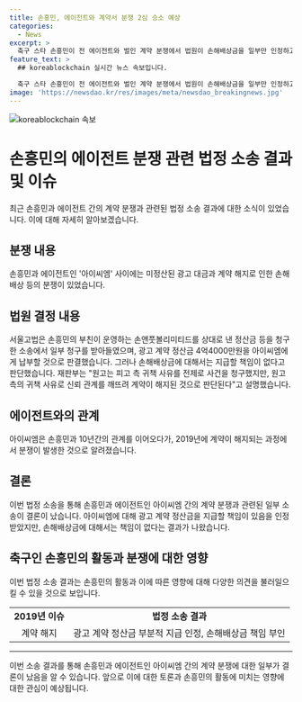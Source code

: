 ```yaml
---
title: 손흥민, 에이전트와 계약서 분쟁 2심 승소 예상
categories:
  - News
excerpt: >
  축구 스타 손흥민이 전 에이전트와 벌인 계약 분쟁에서 법원이 손해배상금을 일부만 인정하고, 정산금을 청구했다. 이에 대해 법원은 아이씨엠이 요구한 손해배상금에 대해서는 지급 책임이 없다고 판단했다. 손흥민은 2019년에 에이전트와의 계약 해지를 통보하며 이번 분쟁의 배경을 설명했다. 해당 분쟁은 손흥민의 전속 매니지먼트사인 손앤풋볼리미티드를 상대로 벌어진 것으로 알려졌다.
feature_text: >
  ## koreablockchain 실시간 뉴스 속보입니다.

  축구 스타 손흥민이 전 에이전트와 벌인 계약 분쟁에서 법원이 손해배상금을 일부만 인정하고, 정산금을 청구했다. 이에 대해 법원은 아이씨엠이 요구한 손해배상금에 대해서는 지급 책임이 없다고 판단했다. 손흥민은 2019년에 에이전트와의 계약 해지를 통보하며 이번 분쟁의 배경을 설명했다. 해당 분쟁은 손흥민의 전속 매니지먼트사인 손앤풋볼리미티드를 상대로 벌어진 것으로 알려졌다.
image: 'https://newsdao.kr/res/images/meta/newsdao_breakingnews.jpg'
---
```


<p><img src="https://newsdao.kr/res/images/meta/newsdao_breakingnews.jpg" alt="koreablockchain 속보" /></p>

<h1>손흥민의 에이전트 분쟁 관련 법정 소송 결과 및 이슈</h1>

<p data-ke-size="size16">최근 손흥민과 에이전트 간의 계약 분쟁과 관련된 법정 소송 결과에 대한 소식이 있었습니다. 이에 대해 자세히 알아보겠습니다.</p>

<h2 data-ke-size="size26">분쟁 내용</h2>

<p data-ke-size="size16">손흥민과 에이전트인 '아이씨엠' 사이에는 미정산된 광고 대금과 계약 해지로 인한 손해배상 등의 분쟁이 있었습니다.</p>

<h2 data-ke-size="size26">법원 결정 내용</h2>

<p data-ke-size="size16">서울고법은 손흥민의 부친이 운영하는 손앤풋볼리미티드를 상대로 낸 정산금 등을 청구한 소송에서 일부 청구를 받아들였으며, 광고 계약 정산금 4억4000만원을 아이씨엠에게 납부할 것으로 판결했습니다. 그러나 손해배상금에 대해서는 지급할 책임이 없다고 판단했습니다. 재판부는 "원고는 피고 측 귀책 사유를 전제로 사건을 청구했지만, 원고 측의 귀책 사유로 신뢰 관계를 깨뜨려 계약이 해지된 것으로 판단된다"고 설명했습니다.</p>

<h2 data-ke-size="size26">에이전트와의 관계</h2>

<p data-ke-size="size16">아이씨엠은 손흥민과 10년간의 관계를 이어오다가, 2019년에 계약이 해지되는 과정에서 분쟁이 발생한 것으로 알려졌습니다.</p>

<h2 data-ke-size="size26">결론</h2>

<p data-ke-size="size16">이번 법정 소송을 통해 손흥민과 에이전트인 아이씨엠 간의 계약 분쟁과 관련된 일부 소송이 결론이 났습니다. 아이씨엠에 대해 광고 계약 정산금을 지급할 책임이 있음을 인정받았지만, 손해배상금에 대해서는 책임이 없다는 결과가 나왔습니다.</p>

<h2 data-ke-size="size26">축구인 손흥민의 활동과 분쟁에 대한 영향</h2>

<p data-ke-size="size16">이번 법정 소송 결과는 손흥민의 활동과 이에 따른 영향에 대해 다양한 의견을 불러일으킬 수 있을 것으로 보입니다.</p>

<table>
    <tr>
        <td style="text-align: center; height: 17px;"><b>2019년 이슈</b></td>
        <td style="text-align: center; height: 17px;"><b>법정 소송 결과</b></td>
    </tr>
    <tr>
        <td style="text-align: center; height: 17px;">계약 해지</td>
        <td style="text-align: center; height: 17px;">광고 계약 정산금 부분적 지급 인정, 손해배상금 책임 부인</td>
    </tr>
</table>

<hr>

<p data-ke-size="size16">이번 소송 결과를 통해 손흥민과 에이전트인 아이씨엠 간의 계약 분쟁에 대한 일부가 결론이 났음을 알 수 있습니다. 앞으로 이에 대한 토론과 손흥민의 활동에 미치는 영향에 대한 관심이 예상됩니다.</p>


